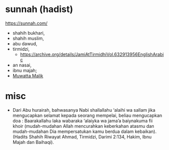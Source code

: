 # sunnah (hadist)
https://sunnah.com/

* shahih bukhari,
* shahih muslim,
* abu dawud,
* tirmidzi,
  * https://archive.org/details/JamiAtTirmidhiVol.632913956EnglishArabic
* an nasai,
* ibnu majah;
* [Muwatta Malik](https://sunnah.com/malik)

# misc
* Dari Abu hurairah, bahwasanya Nabi shallallahu ‘alaihi wa sallam jika mengucapkan selamat kepada seorang mempelai, beliau mengucapkan doa : Baarakallahu laka wabaraka ‘alaiyka wa jama’a baiynakuma fii khoir (mudah-mudahan Allah mencurahkan keberkahan atasmu dan mudah-mudahan Dia mempersatukan kamu berdua dalam kebaikan). (Hadits Shahih Riwayat Ahmad, Tirmidzi, Darimi 2:134, Hakim, Ibnu Majah dan Baihaqi).
